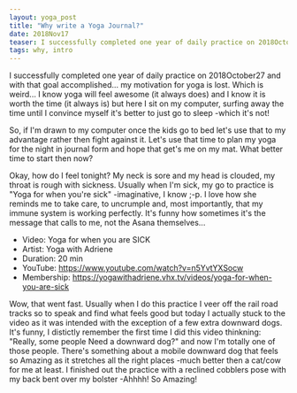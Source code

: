 ```yaml
---
layout: yoga_post
title: "Why write a Yoga Journal?"
date: 2018Nov17
teaser: I successfully completed one year of daily practice on 2018October27 and with that goal accomplished, I've been having difficulty connecting with my Yoga. I'm hopeful that a daily yoga journal will help with that ;-p
tags: why, intro
---
```


I successfully completed one year of daily practice on 2018October27 and with that goal accomplished... my motivation for yoga is lost. Which is weird... I know yoga will feel awesome (it always does) and I know it is worth the time (it always is) but here I sit on my computer, surfing away the time until I convince myself it's better to just go to sleep -which it's not!

So, if I'm drawn to my computer once the kids go to bed let's use that to my advantage rather then fight against it. Let's use that time to plan my yoga for the night in journal form and hope that get's me on my mat. What better time to start then now?

Okay, how do I feel tonight? My neck is sore and my head is clouded, my throat is rough with sickness. Usually when I'm sick, my go to practice is "Yoga for when you're sick" -imaginative, I know ;-p. I love how she reminds me to take care, to uncrumple and, most importantly, that my immune system is working perfectly. It's funny how sometimes it's the message that calls to me, not the Asana themselves...

 - Video: Yoga for when you are SICK
 - Artist: Yoga with Adriene
 - Duration: 20 min
 - YouTube: https://www.youtube.com/watch?v=n5YvtYXSocw
 - Membership: https://yogawithadriene.vhx.tv/videos/yoga-for-when-you-are-sick

Wow, that went fast. Usually when I do this practice I veer off the rail road tracks so to speak and find what feels good but today I actually stuck to the video as it was intended with the exception of a few extra downward dogs. It's funny, I distictly remember the first time I did this video thinkning: "Really, some people Need a downward dog?" and now I'm totally one of those people. There's something about a mobile downward dog that feels so Amazing as it stretches all the right places -much better then a cat/cow for me at least. I finished out the practice with a reclined cobblers pose with my back bent over my bolster -Ahhhh! So Amazing!
